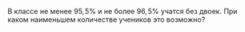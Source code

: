 В классе не менее $95,\!5\%$ и не более $96,\!5\%$ учатся без двоек. При каком наименьшем количестве учеников это возможно?